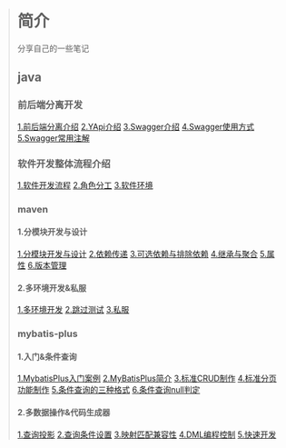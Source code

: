> # 简介
>
> 分享自己的一些笔记
>
> ## java
>
> ### 前后端分离开发
> [1.前后端分离介绍](java/前后端分离开发/1.前后端分离介绍.md)
> [2.YApi介绍](java/前后端分离开发/2.YApi介绍.md)
> [3.Swagger介绍](java/前后端分离开发/3.Swagger介绍.md)
> [4.Swagger使用方式](java/前后端分离开发/4.Swagger使用方式.md)
> [5.Swagger常用注解](java/前后端分离开发/5.Swagger常用注解.md)
>
> ### 软件开发整体流程介绍
>
> [1.软件开发流程](java/软件开发整体介绍/1.软件开发流程.md)
> [2.角色分工](java/软件开发整体介绍/2.角色分工.md)
> [3.软件环境](java/软件开发整体介绍/3.软件环境.md)
>
> ### maven
>
> #### 1.分模块开发与设计
>
> [1.分模块开发与设计](java/Maven/Maven进阶/1.分模块开发与设计/1.分模块开发与设计.md)
> [2.依赖传递](java/Maven/Maven进阶/1.分模块开发与设计/2.依赖传递.md)
> [3.可选依赖与排除依赖](java/Maven/Maven进阶/1.分模块开发与设计/3.可选依赖与排除依赖.md)
> [4.继承与聚合](java/Maven/Maven进阶/1.分模块开发与设计/4.继承与聚合.md)
> [5.属性](java/Maven/Maven进阶/1.分模块开发与设计/5.属性.md)
> [6.版本管理](java/Maven/Maven进阶/1.分模块开发与设计/6.版本管理.md)
>
> #### 2.多环境开发&私服
>
> [1.多环境开发](java/Maven/Maven进阶/2.多环境开发&私服/1.多环境开发.md)
> [2.跳过测试](java/Maven/Maven进阶/2.多环境开发&私服/2.跳过测试.md)
> [3.私服](java/Maven/Maven进阶/2.多环境开发&私服/3.私服.md)
>
> ### mybatis-plus
>
> #### 1.入门&条件查询
>
> [1.MybatisPlus入门案例](java/MyBatis-Plus/1.入门&条件查询/1.MybatisPlus入门案例.md)
> [2.MyBatisPlus简介](java/MyBatis-Plus/1.入门&条件查询/2.MyBatisPlus简介.md)
> [3.标准CRUD制作](java/MyBatis-Plus/1.入门&条件查询/3.标准CRUD制作.md)
> [4.标准分页功能制作](java/MyBatis-Plus/1.入门&条件查询/4.标准分页功能制作.md)
> [5.条件查询的三种格式](java/MyBatis-Plus/1.入门&条件查询/5.条件查询的三种格式.md)
> [6.条件查询null判定](java/MyBatis-Plus/1.入门&条件查询/6.条件查询null判定.md)
>
> #### 2.多数据操作&代码生成器
>
> [1.查询投影](java/MyBatis-Plus/2.多数据操作&代码生成器/1.查询投影.md)
> [2.查询条件设置](java/MyBatis-Plus/2.多数据操作&代码生成器/2.查询条件设置.md)
> [3.映射匹配兼容性](java/MyBatis-Plus/2.多数据操作&代码生成器/3.映射匹配兼容性.md)
> [4.DML编程控制](java/MyBatis-Plus/2.多数据操作&代码生成器/4.DML编程控制.md)
> [5.快速开发](java/MyBatis-Plus/2.多数据操作&代码生成器/5.快速开发.md)
